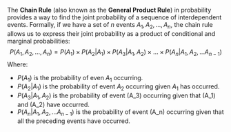 The **Chain Rule** (also known as the **General Product Rule**) in probability provides a way to find the joint probability of a sequence of interdependent events. Formally, if we have a set of $n$ events $A_{1}, A_{2}, \ldots, A_{n}$, the chain rule allows us to express their joint probability as a product of conditional and marginal probabilities:
$$P(A_{1}, A_{2}, \ldots, A_{n}) = P(A_{1}) \times P(A_{2}|A_{1}) \times P(A_{3}|A_{1}, A_{2}) \times \ldots \times P(A_{n}|A_{1}, A_{2}, \ldots A_{n-1})$$
Where:
- $P(A_{1})$ is the probability of even $A_{1}$ occurring.
- $P(A_{2}|A_{1})$ is the probability of event $A_{2}$ occurring given $A_{1}$ has occurred. 
- $P(A_{3}|A_{1}, A_{2})$ is the probability of event \(A_3\) occurring given that \(A_1\) and \(A_2\) have occurred.
- $P(A_{n}|A_{1}, A_{2}, \ldots A_{n-1})$ is the probability of event \(A_n\) occurring given that all the preceding events have occurred.